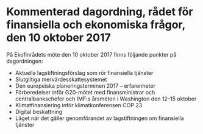 # Kommenterad dagordning, rådet för finansiella och ekonomiska frågor, den 10 oktober 2017

På Ekofinrådets möte den 10 oktober 2017 finns följande punkter på dagordningen:

* Aktuella lagstiftningsförslag som rör finansiella tjänster
* Slutgiltiga mervärdesskattesystemet
* Den europeiska planeringsterminen 2017 – erfarenheter
* Förberedelser inför G20\-mötet med finansministrar och centralbankschefer och IMF:s årsmöten i Washington den 12–15 oktober
* Klimatfinansiering inför klimatkonferensen COP 23
* Digital beskattning
* Läget när det gäller genomförandet av lagstiftningen om finansiella tjänster
